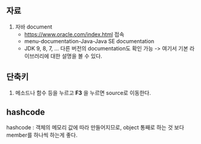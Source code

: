 ## 자료
1. 자바 document
    * https://www.oracle.com/index.html 접속
    * menu-documentation-Java-Java SE documentation
    * JDK 9, 8, 7, ... 다른 버전의 documentation도 확인 가능
        -> 여기서 기본 라이브러리에 대한 설명을 볼 수 있다.
        
## 단축키
1. 메소드나 함수 등을 누르고 **F3** 을 누르면 source로 이동한다.

## hashcode
  hashcode : 객체의 메모리 값에 따라 만들어지므로, object 통째로 하는 것 보다 member를 하나씩 하는게 좋다.
  
  

